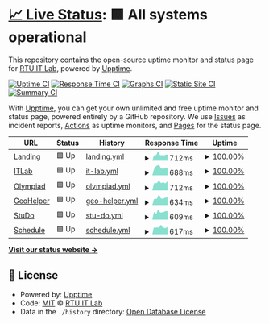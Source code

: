 # [📈 Live Status](https://RTUITLab.github.io/upptime): <!--live status--> **🟩 All systems operational**

This repository contains the open-source uptime monitor and status page for [RTU IT Lab](https://rtuitlab.dev), powered by [Upptime](https://github.com/upptime/upptime).

[![Uptime CI](https://github.com/RTUITLab/upptime/workflows/Uptime%20CI/badge.svg)](https://github.com/RTUITLab/upptime/actions?query=workflow%3A%22Uptime+CI%22)
[![Response Time CI](https://github.com/RTUITLab/upptime/workflows/Response%20Time%20CI/badge.svg)](https://github.com/RTUITLab/upptime/actions?query=workflow%3A%22Response+Time+CI%22)
[![Graphs CI](https://github.com/RTUITLab/upptime/workflows/Graphs%20CI/badge.svg)](https://github.com/RTUITLab/upptime/actions?query=workflow%3A%22Graphs+CI%22)
[![Static Site CI](https://github.com/RTUITLab/upptime/workflows/Static%20Site%20CI/badge.svg)](https://github.com/RTUITLab/upptime/actions?query=workflow%3A%22Static+Site+CI%22)
[![Summary CI](https://github.com/RTUITLab/upptime/workflows/Summary%20CI/badge.svg)](https://github.com/RTUITLab/upptime/actions?query=workflow%3A%22Summary+CI%22)

With [Upptime](https://upptime.js.org), you can get your own unlimited and free uptime monitor and status page, powered entirely by a GitHub repository. We use [Issues](https://github.com/RTUITLab/upptime/issues) as incident reports, [Actions](https://github.com/RTUITLab/upptime/actions) as uptime monitors, and [Pages](https://RTUITLab.github.io/RTUITLab/upptime) for the status page.

<!--start: status pages-->
<!-- This summary is generated by Upptime (https://github.com/upptime/upptime) -->
<!-- Do not edit this manually, your changes will be overwritten -->
<!-- prettier-ignore -->
| URL | Status | History | Response Time | Uptime |
| --- | ------ | ------- | ------------- | ------ |
| <img alt="" src="https://favicons.githubusercontent.com/rtuitlab.dev" height="13"> [Landing](https://rtuitlab.dev) | 🟩 Up | [landing.yml](https://github.com/RTUITLab/upptime/commits/HEAD/history/landing.yml) | <details><summary><img alt="Response time graph" src="./graphs/landing/response-time-week.png" height="20"> 712ms</summary><br><a href="https://status.rtuitlab.dev/history/landing"><img alt="Response time 655" src="https://img.shields.io/endpoint?url=https%3A%2F%2Fraw.githubusercontent.com%2FRTUITLab%2Fupptime%2FHEAD%2Fapi%2Flanding%2Fresponse-time.json"></a><br><a href="https://status.rtuitlab.dev/history/landing"><img alt="24-hour response time 706" src="https://img.shields.io/endpoint?url=https%3A%2F%2Fraw.githubusercontent.com%2FRTUITLab%2Fupptime%2FHEAD%2Fapi%2Flanding%2Fresponse-time-day.json"></a><br><a href="https://status.rtuitlab.dev/history/landing"><img alt="7-day response time 712" src="https://img.shields.io/endpoint?url=https%3A%2F%2Fraw.githubusercontent.com%2FRTUITLab%2Fupptime%2FHEAD%2Fapi%2Flanding%2Fresponse-time-week.json"></a><br><a href="https://status.rtuitlab.dev/history/landing"><img alt="30-day response time 674" src="https://img.shields.io/endpoint?url=https%3A%2F%2Fraw.githubusercontent.com%2FRTUITLab%2Fupptime%2FHEAD%2Fapi%2Flanding%2Fresponse-time-month.json"></a><br><a href="https://status.rtuitlab.dev/history/landing"><img alt="1-year response time 655" src="https://img.shields.io/endpoint?url=https%3A%2F%2Fraw.githubusercontent.com%2FRTUITLab%2Fupptime%2FHEAD%2Fapi%2Flanding%2Fresponse-time-year.json"></a></details> | <details><summary><a href="https://status.rtuitlab.dev/history/landing">100.00%</a></summary><a href="https://status.rtuitlab.dev/history/landing"><img alt="All-time uptime 99.96%" src="https://img.shields.io/endpoint?url=https%3A%2F%2Fraw.githubusercontent.com%2FRTUITLab%2Fupptime%2FHEAD%2Fapi%2Flanding%2Fuptime.json"></a><br><a href="https://status.rtuitlab.dev/history/landing"><img alt="24-hour uptime 100.00%" src="https://img.shields.io/endpoint?url=https%3A%2F%2Fraw.githubusercontent.com%2FRTUITLab%2Fupptime%2FHEAD%2Fapi%2Flanding%2Fuptime-day.json"></a><br><a href="https://status.rtuitlab.dev/history/landing"><img alt="7-day uptime 100.00%" src="https://img.shields.io/endpoint?url=https%3A%2F%2Fraw.githubusercontent.com%2FRTUITLab%2Fupptime%2FHEAD%2Fapi%2Flanding%2Fuptime-week.json"></a><br><a href="https://status.rtuitlab.dev/history/landing"><img alt="30-day uptime 100.00%" src="https://img.shields.io/endpoint?url=https%3A%2F%2Fraw.githubusercontent.com%2FRTUITLab%2Fupptime%2FHEAD%2Fapi%2Flanding%2Fuptime-month.json"></a><br><a href="https://status.rtuitlab.dev/history/landing"><img alt="1-year uptime 99.96%" src="https://img.shields.io/endpoint?url=https%3A%2F%2Fraw.githubusercontent.com%2FRTUITLab%2Fupptime%2FHEAD%2Fapi%2Flanding%2Fuptime-year.json"></a></details>
| <img alt="" src="https://favicons.githubusercontent.com/manage.rtuitlab.dev" height="13"> [ITLab](https://manage.rtuitlab.dev) | 🟩 Up | [it-lab.yml](https://github.com/RTUITLab/upptime/commits/HEAD/history/it-lab.yml) | <details><summary><img alt="Response time graph" src="./graphs/it-lab/response-time-week.png" height="20"> 688ms</summary><br><a href="https://status.rtuitlab.dev/history/it-lab"><img alt="Response time 635" src="https://img.shields.io/endpoint?url=https%3A%2F%2Fraw.githubusercontent.com%2FRTUITLab%2Fupptime%2FHEAD%2Fapi%2Fit-lab%2Fresponse-time.json"></a><br><a href="https://status.rtuitlab.dev/history/it-lab"><img alt="24-hour response time 622" src="https://img.shields.io/endpoint?url=https%3A%2F%2Fraw.githubusercontent.com%2FRTUITLab%2Fupptime%2FHEAD%2Fapi%2Fit-lab%2Fresponse-time-day.json"></a><br><a href="https://status.rtuitlab.dev/history/it-lab"><img alt="7-day response time 688" src="https://img.shields.io/endpoint?url=https%3A%2F%2Fraw.githubusercontent.com%2FRTUITLab%2Fupptime%2FHEAD%2Fapi%2Fit-lab%2Fresponse-time-week.json"></a><br><a href="https://status.rtuitlab.dev/history/it-lab"><img alt="30-day response time 648" src="https://img.shields.io/endpoint?url=https%3A%2F%2Fraw.githubusercontent.com%2FRTUITLab%2Fupptime%2FHEAD%2Fapi%2Fit-lab%2Fresponse-time-month.json"></a><br><a href="https://status.rtuitlab.dev/history/it-lab"><img alt="1-year response time 635" src="https://img.shields.io/endpoint?url=https%3A%2F%2Fraw.githubusercontent.com%2FRTUITLab%2Fupptime%2FHEAD%2Fapi%2Fit-lab%2Fresponse-time-year.json"></a></details> | <details><summary><a href="https://status.rtuitlab.dev/history/it-lab">100.00%</a></summary><a href="https://status.rtuitlab.dev/history/it-lab"><img alt="All-time uptime 100.00%" src="https://img.shields.io/endpoint?url=https%3A%2F%2Fraw.githubusercontent.com%2FRTUITLab%2Fupptime%2FHEAD%2Fapi%2Fit-lab%2Fuptime.json"></a><br><a href="https://status.rtuitlab.dev/history/it-lab"><img alt="24-hour uptime 100.00%" src="https://img.shields.io/endpoint?url=https%3A%2F%2Fraw.githubusercontent.com%2FRTUITLab%2Fupptime%2FHEAD%2Fapi%2Fit-lab%2Fuptime-day.json"></a><br><a href="https://status.rtuitlab.dev/history/it-lab"><img alt="7-day uptime 100.00%" src="https://img.shields.io/endpoint?url=https%3A%2F%2Fraw.githubusercontent.com%2FRTUITLab%2Fupptime%2FHEAD%2Fapi%2Fit-lab%2Fuptime-week.json"></a><br><a href="https://status.rtuitlab.dev/history/it-lab"><img alt="30-day uptime 100.00%" src="https://img.shields.io/endpoint?url=https%3A%2F%2Fraw.githubusercontent.com%2FRTUITLab%2Fupptime%2FHEAD%2Fapi%2Fit-lab%2Fuptime-month.json"></a><br><a href="https://status.rtuitlab.dev/history/it-lab"><img alt="1-year uptime 100.00%" src="https://img.shields.io/endpoint?url=https%3A%2F%2Fraw.githubusercontent.com%2FRTUITLab%2Fupptime%2FHEAD%2Fapi%2Fit-lab%2Fuptime-year.json"></a></details>
| <img alt="" src="https://olympiad.rtuitlab.dev/favicon.svg" height="13"> [Olympiad](https://olympiad.rtuitlab.dev) | 🟩 Up | [olympiad.yml](https://github.com/RTUITLab/upptime/commits/HEAD/history/olympiad.yml) | <details><summary><img alt="Response time graph" src="./graphs/olympiad/response-time-week.png" height="20"> 712ms</summary><br><a href="https://status.rtuitlab.dev/history/olympiad"><img alt="Response time 703" src="https://img.shields.io/endpoint?url=https%3A%2F%2Fraw.githubusercontent.com%2FRTUITLab%2Fupptime%2FHEAD%2Fapi%2Folympiad%2Fresponse-time.json"></a><br><a href="https://status.rtuitlab.dev/history/olympiad"><img alt="24-hour response time 817" src="https://img.shields.io/endpoint?url=https%3A%2F%2Fraw.githubusercontent.com%2FRTUITLab%2Fupptime%2FHEAD%2Fapi%2Folympiad%2Fresponse-time-day.json"></a><br><a href="https://status.rtuitlab.dev/history/olympiad"><img alt="7-day response time 712" src="https://img.shields.io/endpoint?url=https%3A%2F%2Fraw.githubusercontent.com%2FRTUITLab%2Fupptime%2FHEAD%2Fapi%2Folympiad%2Fresponse-time-week.json"></a><br><a href="https://status.rtuitlab.dev/history/olympiad"><img alt="30-day response time 693" src="https://img.shields.io/endpoint?url=https%3A%2F%2Fraw.githubusercontent.com%2FRTUITLab%2Fupptime%2FHEAD%2Fapi%2Folympiad%2Fresponse-time-month.json"></a><br><a href="https://status.rtuitlab.dev/history/olympiad"><img alt="1-year response time 703" src="https://img.shields.io/endpoint?url=https%3A%2F%2Fraw.githubusercontent.com%2FRTUITLab%2Fupptime%2FHEAD%2Fapi%2Folympiad%2Fresponse-time-year.json"></a></details> | <details><summary><a href="https://status.rtuitlab.dev/history/olympiad">100.00%</a></summary><a href="https://status.rtuitlab.dev/history/olympiad"><img alt="All-time uptime 100.00%" src="https://img.shields.io/endpoint?url=https%3A%2F%2Fraw.githubusercontent.com%2FRTUITLab%2Fupptime%2FHEAD%2Fapi%2Folympiad%2Fuptime.json"></a><br><a href="https://status.rtuitlab.dev/history/olympiad"><img alt="24-hour uptime 100.00%" src="https://img.shields.io/endpoint?url=https%3A%2F%2Fraw.githubusercontent.com%2FRTUITLab%2Fupptime%2FHEAD%2Fapi%2Folympiad%2Fuptime-day.json"></a><br><a href="https://status.rtuitlab.dev/history/olympiad"><img alt="7-day uptime 100.00%" src="https://img.shields.io/endpoint?url=https%3A%2F%2Fraw.githubusercontent.com%2FRTUITLab%2Fupptime%2FHEAD%2Fapi%2Folympiad%2Fuptime-week.json"></a><br><a href="https://status.rtuitlab.dev/history/olympiad"><img alt="30-day uptime 100.00%" src="https://img.shields.io/endpoint?url=https%3A%2F%2Fraw.githubusercontent.com%2FRTUITLab%2Fupptime%2FHEAD%2Fapi%2Folympiad%2Fuptime-month.json"></a><br><a href="https://status.rtuitlab.dev/history/olympiad"><img alt="1-year uptime 100.00%" src="https://img.shields.io/endpoint?url=https%3A%2F%2Fraw.githubusercontent.com%2FRTUITLab%2Fupptime%2FHEAD%2Fapi%2Folympiad%2Fuptime-year.json"></a></details>
| <img alt="" src="https://geohelper.rtuitlab.dev/static/favicon-32x32.png" height="13"> [GeoHelper](https://geohelper.rtuitlab.dev) | 🟩 Up | [geo-helper.yml](https://github.com/RTUITLab/upptime/commits/HEAD/history/geo-helper.yml) | <details><summary><img alt="Response time graph" src="./graphs/geo-helper/response-time-week.png" height="20"> 634ms</summary><br><a href="https://status.rtuitlab.dev/history/geo-helper"><img alt="Response time 631" src="https://img.shields.io/endpoint?url=https%3A%2F%2Fraw.githubusercontent.com%2FRTUITLab%2Fupptime%2FHEAD%2Fapi%2Fgeo-helper%2Fresponse-time.json"></a><br><a href="https://status.rtuitlab.dev/history/geo-helper"><img alt="24-hour response time 670" src="https://img.shields.io/endpoint?url=https%3A%2F%2Fraw.githubusercontent.com%2FRTUITLab%2Fupptime%2FHEAD%2Fapi%2Fgeo-helper%2Fresponse-time-day.json"></a><br><a href="https://status.rtuitlab.dev/history/geo-helper"><img alt="7-day response time 634" src="https://img.shields.io/endpoint?url=https%3A%2F%2Fraw.githubusercontent.com%2FRTUITLab%2Fupptime%2FHEAD%2Fapi%2Fgeo-helper%2Fresponse-time-week.json"></a><br><a href="https://status.rtuitlab.dev/history/geo-helper"><img alt="30-day response time 618" src="https://img.shields.io/endpoint?url=https%3A%2F%2Fraw.githubusercontent.com%2FRTUITLab%2Fupptime%2FHEAD%2Fapi%2Fgeo-helper%2Fresponse-time-month.json"></a><br><a href="https://status.rtuitlab.dev/history/geo-helper"><img alt="1-year response time 631" src="https://img.shields.io/endpoint?url=https%3A%2F%2Fraw.githubusercontent.com%2FRTUITLab%2Fupptime%2FHEAD%2Fapi%2Fgeo-helper%2Fresponse-time-year.json"></a></details> | <details><summary><a href="https://status.rtuitlab.dev/history/geo-helper">100.00%</a></summary><a href="https://status.rtuitlab.dev/history/geo-helper"><img alt="All-time uptime 99.94%" src="https://img.shields.io/endpoint?url=https%3A%2F%2Fraw.githubusercontent.com%2FRTUITLab%2Fupptime%2FHEAD%2Fapi%2Fgeo-helper%2Fuptime.json"></a><br><a href="https://status.rtuitlab.dev/history/geo-helper"><img alt="24-hour uptime 100.00%" src="https://img.shields.io/endpoint?url=https%3A%2F%2Fraw.githubusercontent.com%2FRTUITLab%2Fupptime%2FHEAD%2Fapi%2Fgeo-helper%2Fuptime-day.json"></a><br><a href="https://status.rtuitlab.dev/history/geo-helper"><img alt="7-day uptime 100.00%" src="https://img.shields.io/endpoint?url=https%3A%2F%2Fraw.githubusercontent.com%2FRTUITLab%2Fupptime%2FHEAD%2Fapi%2Fgeo-helper%2Fuptime-week.json"></a><br><a href="https://status.rtuitlab.dev/history/geo-helper"><img alt="30-day uptime 100.00%" src="https://img.shields.io/endpoint?url=https%3A%2F%2Fraw.githubusercontent.com%2FRTUITLab%2Fupptime%2FHEAD%2Fapi%2Fgeo-helper%2Fuptime-month.json"></a><br><a href="https://status.rtuitlab.dev/history/geo-helper"><img alt="1-year uptime 99.94%" src="https://img.shields.io/endpoint?url=https%3A%2F%2Fraw.githubusercontent.com%2FRTUITLab%2Fupptime%2FHEAD%2Fapi%2Fgeo-helper%2Fuptime-year.json"></a></details>
| <img alt="" src="https://studo.rtuitlab.dev/favicon.ico" height="13"> [StuDo](https://studo.rtuitlab.dev) | 🟩 Up | [stu-do.yml](https://github.com/RTUITLab/upptime/commits/HEAD/history/stu-do.yml) | <details><summary><img alt="Response time graph" src="./graphs/stu-do/response-time-week.png" height="20"> 609ms</summary><br><a href="https://status.rtuitlab.dev/history/stu-do"><img alt="Response time 619" src="https://img.shields.io/endpoint?url=https%3A%2F%2Fraw.githubusercontent.com%2FRTUITLab%2Fupptime%2FHEAD%2Fapi%2Fstu-do%2Fresponse-time.json"></a><br><a href="https://status.rtuitlab.dev/history/stu-do"><img alt="24-hour response time 662" src="https://img.shields.io/endpoint?url=https%3A%2F%2Fraw.githubusercontent.com%2FRTUITLab%2Fupptime%2FHEAD%2Fapi%2Fstu-do%2Fresponse-time-day.json"></a><br><a href="https://status.rtuitlab.dev/history/stu-do"><img alt="7-day response time 609" src="https://img.shields.io/endpoint?url=https%3A%2F%2Fraw.githubusercontent.com%2FRTUITLab%2Fupptime%2FHEAD%2Fapi%2Fstu-do%2Fresponse-time-week.json"></a><br><a href="https://status.rtuitlab.dev/history/stu-do"><img alt="30-day response time 624" src="https://img.shields.io/endpoint?url=https%3A%2F%2Fraw.githubusercontent.com%2FRTUITLab%2Fupptime%2FHEAD%2Fapi%2Fstu-do%2Fresponse-time-month.json"></a><br><a href="https://status.rtuitlab.dev/history/stu-do"><img alt="1-year response time 619" src="https://img.shields.io/endpoint?url=https%3A%2F%2Fraw.githubusercontent.com%2FRTUITLab%2Fupptime%2FHEAD%2Fapi%2Fstu-do%2Fresponse-time-year.json"></a></details> | <details><summary><a href="https://status.rtuitlab.dev/history/stu-do">100.00%</a></summary><a href="https://status.rtuitlab.dev/history/stu-do"><img alt="All-time uptime 99.96%" src="https://img.shields.io/endpoint?url=https%3A%2F%2Fraw.githubusercontent.com%2FRTUITLab%2Fupptime%2FHEAD%2Fapi%2Fstu-do%2Fuptime.json"></a><br><a href="https://status.rtuitlab.dev/history/stu-do"><img alt="24-hour uptime 100.00%" src="https://img.shields.io/endpoint?url=https%3A%2F%2Fraw.githubusercontent.com%2FRTUITLab%2Fupptime%2FHEAD%2Fapi%2Fstu-do%2Fuptime-day.json"></a><br><a href="https://status.rtuitlab.dev/history/stu-do"><img alt="7-day uptime 100.00%" src="https://img.shields.io/endpoint?url=https%3A%2F%2Fraw.githubusercontent.com%2FRTUITLab%2Fupptime%2FHEAD%2Fapi%2Fstu-do%2Fuptime-week.json"></a><br><a href="https://status.rtuitlab.dev/history/stu-do"><img alt="30-day uptime 100.00%" src="https://img.shields.io/endpoint?url=https%3A%2F%2Fraw.githubusercontent.com%2FRTUITLab%2Fupptime%2FHEAD%2Fapi%2Fstu-do%2Fuptime-month.json"></a><br><a href="https://status.rtuitlab.dev/history/stu-do"><img alt="1-year uptime 99.96%" src="https://img.shields.io/endpoint?url=https%3A%2F%2Fraw.githubusercontent.com%2FRTUITLab%2Fupptime%2FHEAD%2Fapi%2Fstu-do%2Fuptime-year.json"></a></details>
| <img alt="" src="https://favicons.githubusercontent.com/schedule-rtu.rtuitlab.dev" height="13"> [Schedule](https://schedule-rtu.rtuitlab.dev/api/schedule/get_groups) | 🟩 Up | [schedule.yml](https://github.com/RTUITLab/upptime/commits/HEAD/history/schedule.yml) | <details><summary><img alt="Response time graph" src="./graphs/schedule/response-time-week.png" height="20"> 617ms</summary><br><a href="https://status.rtuitlab.dev/history/schedule"><img alt="Response time 637" src="https://img.shields.io/endpoint?url=https%3A%2F%2Fraw.githubusercontent.com%2FRTUITLab%2Fupptime%2FHEAD%2Fapi%2Fschedule%2Fresponse-time.json"></a><br><a href="https://status.rtuitlab.dev/history/schedule"><img alt="24-hour response time 648" src="https://img.shields.io/endpoint?url=https%3A%2F%2Fraw.githubusercontent.com%2FRTUITLab%2Fupptime%2FHEAD%2Fapi%2Fschedule%2Fresponse-time-day.json"></a><br><a href="https://status.rtuitlab.dev/history/schedule"><img alt="7-day response time 617" src="https://img.shields.io/endpoint?url=https%3A%2F%2Fraw.githubusercontent.com%2FRTUITLab%2Fupptime%2FHEAD%2Fapi%2Fschedule%2Fresponse-time-week.json"></a><br><a href="https://status.rtuitlab.dev/history/schedule"><img alt="30-day response time 637" src="https://img.shields.io/endpoint?url=https%3A%2F%2Fraw.githubusercontent.com%2FRTUITLab%2Fupptime%2FHEAD%2Fapi%2Fschedule%2Fresponse-time-month.json"></a><br><a href="https://status.rtuitlab.dev/history/schedule"><img alt="1-year response time 637" src="https://img.shields.io/endpoint?url=https%3A%2F%2Fraw.githubusercontent.com%2FRTUITLab%2Fupptime%2FHEAD%2Fapi%2Fschedule%2Fresponse-time-year.json"></a></details> | <details><summary><a href="https://status.rtuitlab.dev/history/schedule">100.00%</a></summary><a href="https://status.rtuitlab.dev/history/schedule"><img alt="All-time uptime 100.00%" src="https://img.shields.io/endpoint?url=https%3A%2F%2Fraw.githubusercontent.com%2FRTUITLab%2Fupptime%2FHEAD%2Fapi%2Fschedule%2Fuptime.json"></a><br><a href="https://status.rtuitlab.dev/history/schedule"><img alt="24-hour uptime 100.00%" src="https://img.shields.io/endpoint?url=https%3A%2F%2Fraw.githubusercontent.com%2FRTUITLab%2Fupptime%2FHEAD%2Fapi%2Fschedule%2Fuptime-day.json"></a><br><a href="https://status.rtuitlab.dev/history/schedule"><img alt="7-day uptime 100.00%" src="https://img.shields.io/endpoint?url=https%3A%2F%2Fraw.githubusercontent.com%2FRTUITLab%2Fupptime%2FHEAD%2Fapi%2Fschedule%2Fuptime-week.json"></a><br><a href="https://status.rtuitlab.dev/history/schedule"><img alt="30-day uptime 100.00%" src="https://img.shields.io/endpoint?url=https%3A%2F%2Fraw.githubusercontent.com%2FRTUITLab%2Fupptime%2FHEAD%2Fapi%2Fschedule%2Fuptime-month.json"></a><br><a href="https://status.rtuitlab.dev/history/schedule"><img alt="1-year uptime 100.00%" src="https://img.shields.io/endpoint?url=https%3A%2F%2Fraw.githubusercontent.com%2FRTUITLab%2Fupptime%2FHEAD%2Fapi%2Fschedule%2Fuptime-year.json"></a></details>

<!--end: status pages-->

[**Visit our status website →**](https://RTUITLab.github.io/upptime)

## 📄 License

- Powered by: [Upptime](https://github.com/upptime/upptime)
- Code: [MIT](./LICENSE) © [RTU IT Lab](https://rtuitlab.dev)
- Data in the `./history` directory: [Open Database License](https://opendatacommons.org/licenses/odbl/1-0/)
